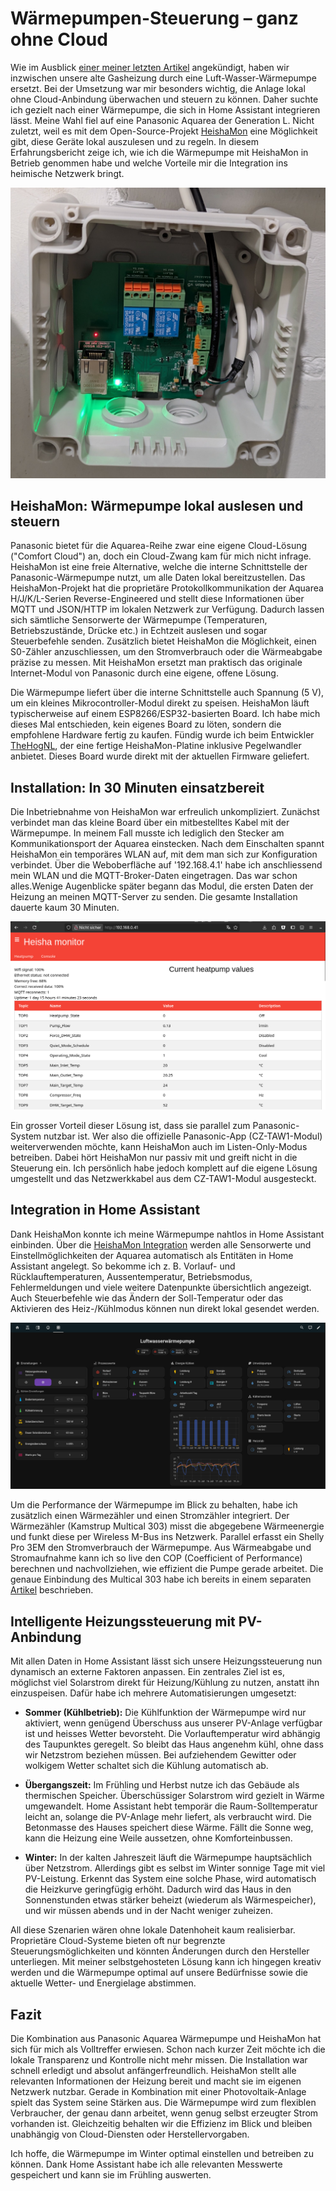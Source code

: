 # Wärmepumpen-Steuerung – ganz ohne Cloud

Wie im Ausblick [einer meiner letzten Artikel](https://gnulinux.ch/frei-energie-ganz-ohne-esoterik) angekündigt, haben wir inzwischen unsere alte Gasheizung durch eine Luft-Wasser-Wärmepumpe ersetzt. Bei der Umsetzung war mir besonders wichtig, die Anlage lokal ohne Cloud-Anbindung überwachen und steuern zu können. Daher suchte ich gezielt nach einer Wärmepumpe, die sich in Home Assistant integrieren lässt. Meine Wahl fiel auf eine Panasonic Aquarea der Generation L. Nicht zuletzt, weil es mit dem Open-Source-Projekt [HeishaMon](https://github.com/Egyras/HeishaMon) eine Möglichkeit gibt, diese Geräte lokal auszulesen und zu regeln. In diesem Erfahrungsbericht zeige ich, wie ich die Wärmepumpe mit HeishaMon in Betrieb genommen habe und welche Vorteile mir die Integration ins heimische Netzwerk bringt.

![](heishamon.jpg)

## HeishaMon: Wärmepumpe lokal auslesen und steuern

Panasonic bietet für die Aquarea-Reihe zwar eine eigene Cloud-Lösung ("Comfort Cloud") an, doch ein Cloud-Zwang kam für mich nicht infrage. HeishaMon ist eine freie Alternative, welche die interne Schnittstelle der Panasonic-Wärmepumpe nutzt, um alle Daten lokal bereitzustellen. Das HeishaMon-Projekt hat die proprietäre Protokollkommunikation der Aquarea H/J/K/L-Serien Reverse-Engineered und stellt diese Informationen über MQTT und JSON/HTTP im lokalen Netzwerk zur Verfügung. Dadurch lassen sich sämtliche Sensorwerte der Wärmepumpe (Temperaturen, Betriebszustände, Drücke etc.) in Echtzeit auslesen und sogar Steuerbefehle senden. 
Zusätzlich bietet HeishaMon die Möglichkeit, einen S0-Zähler anzuschliessen, um den Stromverbrauch oder die Wärmeabgabe präzise zu messen. Mit HeishaMon ersetzt man praktisch das originale Internet-Modul von Panasonic durch eine eigene, offene Lösung.

Die Wärmepumpe liefert über die interne Schnittstelle auch Spannung (5 V), um ein kleines Mikrocontroller-Modul direkt zu speisen. HeishaMon läuft typischerweise auf einem ESP8266/ESP32-basierten Board. Ich habe mich dieses Mal entschieden, kein eigenes Board zu löten, sondern die empfohlene Hardware fertig zu kaufen. Fündig wurde ich beim Entwickler [TheHogNL](https://www.tindie.com/products/thehognl/heishamon-communication-pcb/), der eine fertige HeishaMon-Platine inklusive Pegelwandler anbietet. Dieses Board wurde direkt mit der aktuellen Firmware geliefert.

## Installation: In 30 Minuten einsatzbereit

Die Inbetriebnahme von HeishaMon war erfreulich unkompliziert. Zunächst verbindet man das kleine Board über ein mitbestelltes Kabel mit der Wärmepumpe. In meinem Fall musste ich lediglich den Stecker am Kommunikationsport der Aquarea einstecken. Nach dem Einschalten spannt HeishaMon ein temporäres WLAN auf, mit dem man sich zur Konfiguration verbindet. Über die Weboberfläche auf '192.168.4.1' habe ich anschliessend mein WLAN und die MQTT-Broker-Daten eingetragen. Das war schon alles.Wenige Augenblicke später begann das Modul, die ersten Daten der Heizung an meinen MQTT-Server zu senden. Die gesamte Installation dauerte kaum 30 Minuten.

![](web.png)

Ein grosser Vorteil dieser Lösung ist, dass sie parallel zum Panasonic-System nutzbar ist. Wer also die offizielle Panasonic-App (CZ-TAW1-Modul) weiterverwenden möchte, kann HeishaMon auch im Listen-Only-Modus betreiben. Dabei hört HeishaMon nur passiv mit und greift nicht in die Steuerung ein. Ich persönlich habe jedoch komplett auf die eigene Lösung umgestellt und das Netzwerkkabel aus dem CZ-TAW1-Modul ausgesteckt.

## Integration in Home Assistant

Dank HeishaMon konnte ich meine Wärmepumpe nahtlos in Home Assistant einbinden. Über die [HeishaMon Integration](https://github.com/kamaradclimber/heishamon-homeassistant/) werden alle Sensorwerte und Einstellmöglichkeiten der Aquarea automatisch als Entitäten in Home Assistant angelegt. So bekomme ich z. B. Vorlauf- und Rücklauftemperaturen, Aussentemperatur, Betriebsmodus, Fehlermeldungen und viele weitere Datenpunkte übersichtlich angezeigt. Auch Steuerbefehle wie das Ändern der Soll-Temperatur oder das Aktivieren des Heiz-/Kühlmodus können nun direkt lokal gesendet werden.

![](home_assistant.png)

Um die Performance der Wärmepumpe im Blick zu behalten, habe ich zusätzlich einen Wärmezähler und einen Stromzähler integriert. Der Wärmezähler (Kamstrup Multical 303) misst die abgegebene Wärmeenergie und funkt diese per Wireless M-Bus ins Netzwerk. Parallel erfasst ein Shelly Pro 3EM den Stromverbrauch der Wärmepumpe. Aus Wärmeabgabe und Stromaufnahme kann ich so live den COP (Coefficient of Performance) berechnen und nachvollziehen, wie effizient die Pumpe gerade arbeitet. Die genaue Einbindung des Multical 303 habe ich bereits in einem separaten [Artikel](https://gnulinux.ch/integration-des-multical-303-in-home-assistant-via-wireless-m-bus) beschrieben.

## Intelligente Heizungssteuerung mit PV-Anbindung

Mit allen Daten in Home Assistant lässt sich unsere Heizungssteuerung nun dynamisch an externe Faktoren anpassen. Ein zentrales Ziel ist es, möglichst viel Solarstrom direkt für Heizung/Kühlung zu nutzen, anstatt ihn einzuspeisen. Dafür habe ich mehrere Automatisierungen umgesetzt:

- **Sommer (Kühlbetrieb):** Die Kühlfunktion der Wärmepumpe wird nur aktiviert, wenn genügend Überschuss aus unserer PV-Anlage verfügbar ist und heisses Wetter bevorsteht. Die Vorlauftemperatur wird abhängig des Taupunktes geregelt. So bleibt das Haus angenehm kühl, ohne dass wir Netzstrom beziehen müssen. Bei aufziehendem Gewitter oder wolkigem Wetter schaltet sich die Kühlung automatisch ab.

- **Übergangszeit:** Im Frühling und Herbst nutze ich das Gebäude als thermischen Speicher. Überschüssiger Solarstrom wird gezielt in Wärme umgewandelt. Home Assistant hebt temporär die Raum-Solltemperatur leicht an, solange die PV-Anlage mehr liefert, als verbraucht wird. Die Betonmasse des Hauses speichert diese Wärme. Fällt die Sonne weg, kann die Heizung eine Weile aussetzen, ohne Komforteinbussen.

- **Winter:** In der kalten Jahreszeit läuft die Wärmepumpe hauptsächlich über Netzstrom. Allerdings gibt es selbst im Winter sonnige Tage mit viel PV-Leistung. Erkennt das System eine solche Phase, wird automatisch die Heizkurve geringfügig erhöht. Dadurch wird das Haus in den Sonnenstunden etwas stärker beheizt (wiederum als Wärmespeicher), und wir müssen abends und in der Nacht weniger zuheizen.

All diese Szenarien wären ohne lokale Datenhoheit kaum realisierbar. Proprietäre Cloud-Systeme bieten oft nur begrenzte Steuerungsmöglichkeiten und könnten Änderungen durch den Hersteller unterliegen. Mit meiner selbstgehosteten Lösung kann ich hingegen kreativ werden und die Wärmepumpe optimal auf unsere Bedürfnisse sowie die aktuelle Wetter- und Energielage abstimmen.

## Fazit

Die Kombination aus Panasonic Aquarea Wärmepumpe und HeishaMon hat sich für mich als Volltreffer erwiesen. Schon nach kurzer Zeit möchte ich die lokale Transparenz und Kontrolle nicht mehr missen. Die Installation war schnell erledigt und absolut anfängerfreundlich. HeishaMon stellt alle relevanten Informationen der Heizung bereit und macht sie im eigenen Netzwerk nutzbar. Gerade in Kombination mit einer Photovoltaik-Anlage spielt das System seine Stärken aus. Die Wärmepumpe wird zum flexiblen Verbraucher, der genau dann arbeitet, wenn genug selbst erzeugter Strom vorhanden ist. Gleichzeitig behalten wir die Effizienz im Blick und bleiben unabhängig von Cloud-Diensten oder Herstellervorgaben.

Ich hoffe, die Wärmepumpe im Winter optimal einstellen und betreiben zu können. Dank Home Assistant habe ich alle relevanten Messwerte gespeichert und kann sie im Frühling auswerten.

